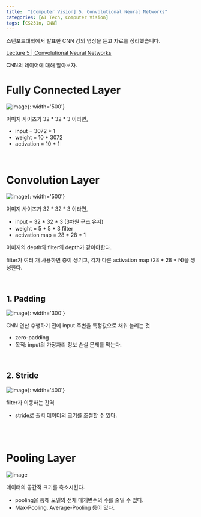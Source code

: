 ```yaml
---
title:  "[Computer Vision] 5. Convolutional Neural Networks"
categories: [AI Tech, Computer Vision]
tags: [CS231n, CNN]
---
```

스탠포드대학에서 발표한 CNN 강의 영상을 듣고 자료를 정리했습니다.
 
[Lecture 5 \| Convolutional Neural Networks](https://www.youtube.com/watch?v=bNb2fEVKeEo)<br>

CNN의 레이어에 대해 알아보자.

# Fully Connected Layer

![image](https://user-images.githubusercontent.com/89712324/221592227-ca3fb5a2-c94d-4a71-845f-ad6f6a413ea4.png){: width='500'}

이미지 사이즈가 32 * 32 * 3 이라면,

- input = 3072 * 1
- weight = 10 * 3072
- activation = 10 * 1

<br>


# Convolution Layer

![image](https://user-images.githubusercontent.com/89712324/221591858-c4f47436-9311-41cf-978d-fa6b00c756f6.png){: width='500'}

이미지 사이즈가 32 * 32 * 3 이라면,

- input = 32 * 32 * 3 (3차원 구조 유지)
- weight = 5 * 5 * 3 filter
- activation map = 28 * 28 * 1

이미지의 depth와 filter의 depth가 같아야한다.

filter가 여러 개 사용하면 층이 생기고, 각자 다른 activation map (28 * 28 * N)을 생성한다.

<br>


## 1. Padding

![image](https://user-images.githubusercontent.com/89712324/221507739-abf3dd08-977c-4f80-b7cf-69e122bc7fc5.png){: width='300'}

CNN 연산 수행하기 전에 input 주변을 특정값으로 채워 늘리는 것

- zero-padding
- 목적: input의 가장자리 정보 손실 문제를 막는다.

<br>


## 2. Stride

![image](https://user-images.githubusercontent.com/89712324/221507770-5887ee84-148f-4e2b-8bdc-f5bf3da3ddaf.png){: width='400'}


filter가 이동하는 간격

- stride로 출력 데이터의 크기를 조절할 수 있다.

<br>
<br>

# Pooling Layer

![image](https://user-images.githubusercontent.com/89712324/221591504-12862ab8-3d89-4f33-9e7c-bbbac28ed48d.png)

데이터의 공간적 크기를 축소시킨다.

- pooling을 통해 모델의 전체 매개변수의 수를 줄일 수 있다.
- Max-Pooling, Average-Pooling 등이 있다.

